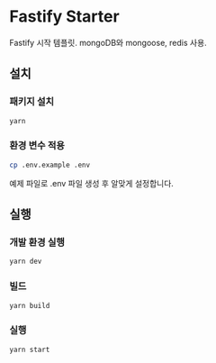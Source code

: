 # Fastify Starter

Fastify 시작 템플릿. mongoDB와 mongoose, redis 사용.

## 설치

### 패키지 설치

```bash
yarn
```

### 환경 변수 적용

```bash
cp .env.example .env
```

예제 파일로 .env 파일 생성 후 알맞게 설정합니다.

## 실행

### 개발 환경 실행

```bash
yarn dev
```

### 빌드

```bash
yarn build
```

### 실행

```bash
yarn start
```
